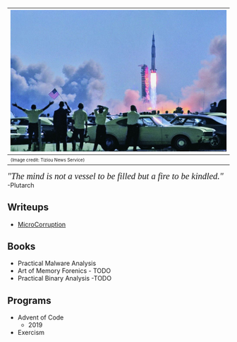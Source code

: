| ![](a11.jpg) |
|:--|
| <span style="font-size: 10px;">(Image credit: Tiziou News Service)</span> |

*<span style="font-family: Baskerville; font-size: 20px;">"The mind is not a vessel to be filled but a fire to be kindled."</span>*  
-Plutarch

## Writeups
* [MicroCorruption](/MicroCorruption)

## Books
* Practical Malware Analysis
* Art of Memory Forenics - TODO
* Practical Binary Analysis -TODO

## Programs
* Advent of Code
  * 2019
* Exercism
